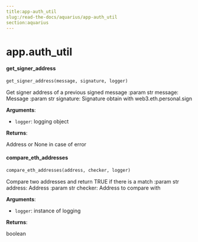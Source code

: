 ```yaml
---
title:app-auth_util
slug:/read-the-docs/aquarius/app-auth_util
section:aquarius
---
```

<a name="app.auth_util"></a>
# app.auth\_util

<a name="app.auth_util.get_signer_address"></a>
#### get\_signer\_address

```python
get_signer_address(message, signature, logger)
```

Get signer address of a previous signed message
:param str message: Message
:param str signature: Signature obtain with web3.eth.personal.sign

**Arguments**:

- `logger`: logging object

**Returns**:

Address or None in case of error

<a name="app.auth_util.compare_eth_addresses"></a>
#### compare\_eth\_addresses

```python
compare_eth_addresses(address, checker, logger)
```

Compare two addresses and return TRUE if there is a match
:param str address: Address
:param str checker: Address to compare with

**Arguments**:

- `logger`: instance of logging

**Returns**:

boolean

